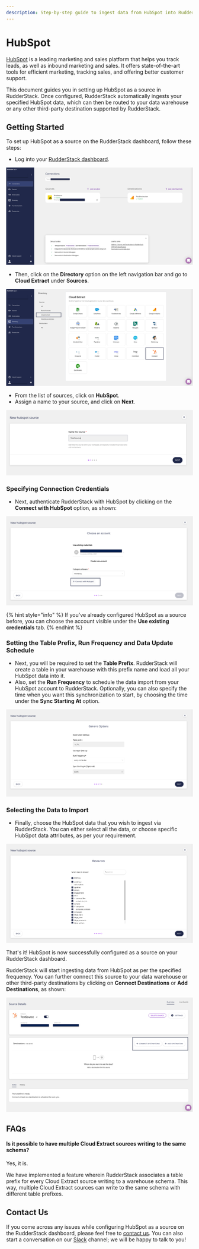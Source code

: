 ```yaml
---
description: Step-by-step guide to ingest data from HubSpot into RudderStack.
---
```


# HubSpot

[HubSpot](https://www.hubspot.com/) is a leading marketing and sales platform that helps you track leads, as well as inbound marketing and sales. It offers state-of-the-art tools for efficient marketing, tracking sales, and offering better customer support.

This document guides you in setting up HubSpot as a source in RudderStack. Once configured, RudderStack automatically ingests your specified HubSpot data, which can then be routed to your data warehouse or any other third-party destination supported by RudderStack.

## Getting Started

To set up HubSpot as a source on the RudderStack dashboard, follow these steps:

* Log into your [RudderStack dashboard](https://app.rudderlabs.com/signup?type=freetrial).

![](../.gitbook/assets/1%20%2814%29.png)

* Then, click on the **Directory** option on the left navigation bar and go to **Cloud Extract** under **Sources**.

![](../.gitbook/assets/2%20%2818%29.png)

* From the list of sources, click on **HubSpot**.
* Assign a name to your source, and click on **Next**.

![](../.gitbook/assets/3%20%2813%29.png)

### Specifying Connection Credentials

* Next, authenticate RudderStack with HubSpot by clicking on the **Connect with HubSpot** option, as shown: 

![](../.gitbook/assets/4%20%2815%29.png)

{% hint style="info" %}
If you've already configured HubSpot as a source before, you can choose the account visible under the **Use existing credentials** tab.
{% endhint %}

### Setting the Table Prefix, Run Frequency and Data Update Schedule

* Next, you will be required to set the **Table Prefix**. RudderStack will create a table in your warehouse with this prefix name and load all your HubSpot data into it. 
* Also, set the **Run Frequency** to schedule the data import from your HubSpot account to RudderStack. Optionally, you can also specify the time when you want this synchronization to start, by choosing the time under the **Sync Starting At** option.

![](../.gitbook/assets/5%20%2815%29.png)

### Selecting the Data to Import

* Finally, choose the HubSpot data that you wish to ingest via RudderStack. You can either select all the data, or choose specific HubSpot data attributes, as per your requirement.

![](../.gitbook/assets/6%20%2814%29.png)

That's it! HubSpot is now successfully configured as a source on your RudderStack dashboard. 

RudderStack will start ingesting data from HubSpot as per the specified frequency. You can further connect this source to your data warehouse or other third-party destinations by clicking on **Connect Destinations** or **Add Destinations**, as shown:

![](../.gitbook/assets/7%20%289%29.png)

## FAQs

#### Is it possible to have multiple Cloud Extract sources writing to the same schema?

Yes, it is. 

We have implemented a feature wherein RudderStack associates a table prefix for every Cloud Extract source writing to a warehouse schema. This way, multiple Cloud Extract sources can write to the same schema with different table prefixes.

## Contact Us

If you come across any issues while configuring HubSpot as a source on the RudderStack dashboard, please feel free to [contact us](mailto:%20docs@rudderstack.com). You can also start a conversation on our [Slack](https://resources.rudderstack.com/join-rudderstack-slack) channel; we will be happy to talk to you!


